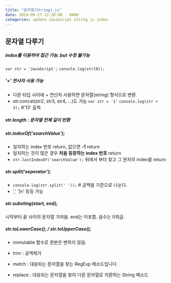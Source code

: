 ```yaml
---
title: "문자열(String).js"
date: 2019-09-27 22:20:00 - 0400
categories: update JavaScript stirng js index 
---
```

## 문자열 다루기

##### index를 이용하여 접근 가능. but 수정 불가능
`var str = 'JavaScript';`
`console.log(str[0]);`

##### '+' 연사자 사용 가능
- 다른 타입 사이에 + 연산자 사용하면 문자열(string) 형식으로 변환.
- str.concat(str2, str3, str4, ...)도 가능
 `var str = '1'`
 `consolo.log(str + 3);` #'13' 출력

##### str.length : 문자열 전체 길이 반환

##### str.indexOf('searchValue');
- 일치하는 index 번호 return, 없으면 **-1** return
- 일치하는 것이 많은 경우 **처음 등장하는 index 번호** return
- `str.lastIndexOf('searchValue');` 뒤에서 부터 찾고 그 문자의 index를 return

##### str.split('seperator');
- `consolo.log(str.split(' '));` # 공백을 기준으로 나눈다.
- ',' '|n' 등등 가능

##### str.substing(start, end);
시작부터 끝 사이의 문자열 가져옴. end는 미포함. 음수는 0취급.

##### str.toLowerCase(); / str.toUpperCase();
- immutable 함수로 원본은 변하지 않음.

- trim : 공백제거
- match : 대응되는 문자열을 찾는 RegExp 메소드입니다
- replace : 대응되는 문자열을 찾아 다른 문자열로 치환하는 String 메소드
